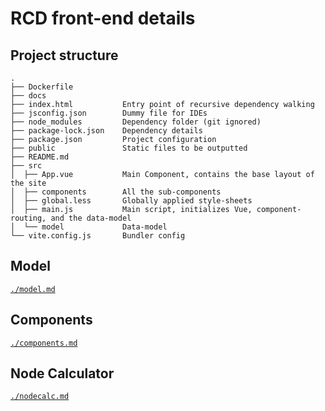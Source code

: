 # RCD front-end details

## Project structure

```
.
├── Dockerfile
├── docs
├── index.html           Entry point of recursive dependency walking
├── jsconfig.json        Dummy file for IDEs
├── node_modules         Dependency folder (git ignored)
├── package-lock.json    Dependency details
├── package.json         Project configuration
├── public               Static files to be outputted
├── README.md
├── src
│  ├── App.vue           Main Component, contains the base layout of the site
│  ├── components        All the sub-components
│  ├── global.less       Globally applied style-sheets
│  ├── main.js           Main script, initializes Vue, component-routing, and the data-model
│  └── model             Data-model
└── vite.config.js       Bundler config
```

## Model

[`./model.md`](./model.md)


## Components

[`./components.md`](./components.md)


## Node Calculator

[`./nodecalc.md`](./nodecalc.md)
